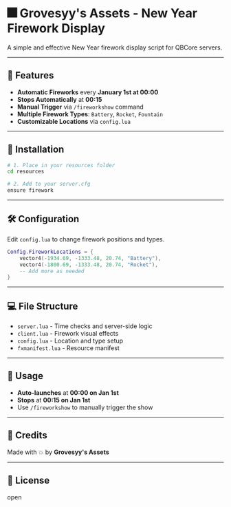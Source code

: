 # 🎆 Grovesyy's Assets - New Year Firework Display

A simple and effective New Year firework display script for QBCore servers.

---

## 🌟 Features

* **Automatic Fireworks** every **January 1st at 00:00**
* **Stops Automatically** at **00:15**
* **Manual Trigger** via `/fireworkshow` command
* **Multiple Firework Types**: `Battery`, `Rocket`, `Fountain`
* **Customizable Locations** via `config.lua`

---

## 📁 Installation

```bash
# 1. Place in your resources folder
cd resources

# 2. Add to your server.cfg
ensure firework
```

---

## 🛠️ Configuration

Edit `config.lua` to change firework positions and types.

```lua
Config.FireworkLocations = {
    vector4(-1934.69, -1333.48, 20.74, "Battery"),
    vector4(-1800.69, -1333.48, 20.74, "Rocket"),
    -- Add more as needed
}
```

---

## 💻 File Structure

* `server.lua` - Time checks and server-side logic
* `client.lua` - Firework visual effects
* `config.lua` - Location and type setup
* `fxmanifest.lua` - Resource manifest

---

## 🚀 Usage

* **Auto-launches** at **00:00 on Jan 1st**
* **Stops** at **00:15 on Jan 1st**
* Use `/fireworkshow` to manually trigger the show

---

## 🙏 Credits

Made with 💥 by **Grovesyy's Assets**

---

## 📜 License
open
